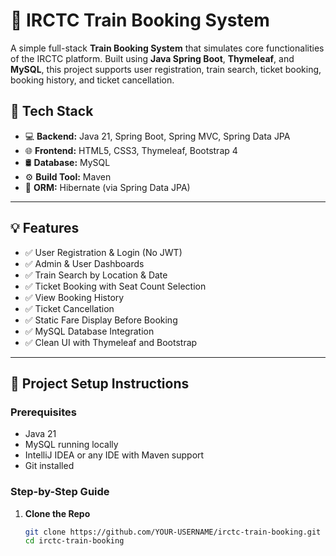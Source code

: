 # 🚆 IRCTC Train Booking System

A simple full-stack **Train Booking System** that simulates core functionalities of the IRCTC platform. Built using **Java Spring Boot**, **Thymeleaf**, and **MySQL**, this project supports user registration, train search, ticket booking, booking history, and ticket cancellation.

## 📌 Tech Stack

- 💻 **Backend:** Java 21, Spring Boot, Spring MVC, Spring Data JPA
- 🌐 **Frontend:** HTML5, CSS3, Thymeleaf, Bootstrap 4
- 🛢️ **Database:** MySQL
- ⚙️ **Build Tool:** Maven
- 💾 **ORM:** Hibernate (via Spring Data JPA)

---

## 💡 Features

- ✅ User Registration & Login (No JWT)
- ✅ Admin & User Dashboards
- ✅ Train Search by Location & Date
- ✅ Ticket Booking with Seat Count Selection
- ✅ View Booking History
- ✅ Ticket Cancellation
- ✅ Static Fare Display Before Booking
- ✅ MySQL Database Integration
- ✅ Clean UI with Thymeleaf and Bootstrap

---

## 🔧 Project Setup Instructions

### Prerequisites

- Java 21
- MySQL running locally
- IntelliJ IDEA or any IDE with Maven support
- Git installed

### Step-by-Step Guide

1. **Clone the Repo**
   ```bash
   git clone https://github.com/YOUR-USERNAME/irctc-train-booking.git
   cd irctc-train-booking
